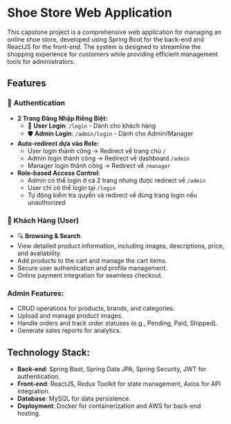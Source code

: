 # Shoe Store Web Application

This capstone project is a comprehensive web application for managing an online shoe store, developed using Spring Boot for the back-end and ReactJS for the front-end. The system is designed to streamline the shopping experience for customers while providing efficient management tools for administrators.

## Features
### 🔐 **Authentication**

- **2 Trang Đăng Nhập Riêng Biệt:**
  - 👤 **User Login**: `/login` - Dành cho khách hàng
  - 🛡️ **Admin Login**: `/admin/login` - Dành cho Admin/Manager
- **Auto-redirect dựa vào Role:**
  - User login thành công → Redirect về trang chủ `/`
  - Admin login thành công → Redirect về dashboard `/admin`
  - Manager login thành công → Redirect về `/manager`
- **Role-based Access Control:**
  - Admin có thể login ở cả 2 trang nhưng được redirect về `/admin`
  - User chỉ có thể login tại `/login`
  - Tự động kiểm tra quyền và redirect về đúng trang login nếu unauthorized

### 👥 Khách Hàng (User)

- 🔍 **Browsing & Search**
- View detailed product information, including images, descriptions, price, and availability.
- Add products to the cart and manage the cart items.
- Secure user authentication and profile management.
- Online payment integration for seamless checkout.

### Admin Features:

- CRUD operations for products, brands, and categories.
- Upload and manage product images.
- Handle orders and track order statuses (e.g., Pending, Paid, Shipped).
- Generate sales reports for analytics.

## Technology Stack:

- **Back-end**: Spring Boot, Spring Data JPA, Spring Security, JWT for authentication.
- **Front-end**: ReactJS, Redux Toolkit for state management, Axios for API integration.
- **Database**: MySQL for data persistence.
- **Deployment**: Docker for containerization and AWS for back-end hosting.

